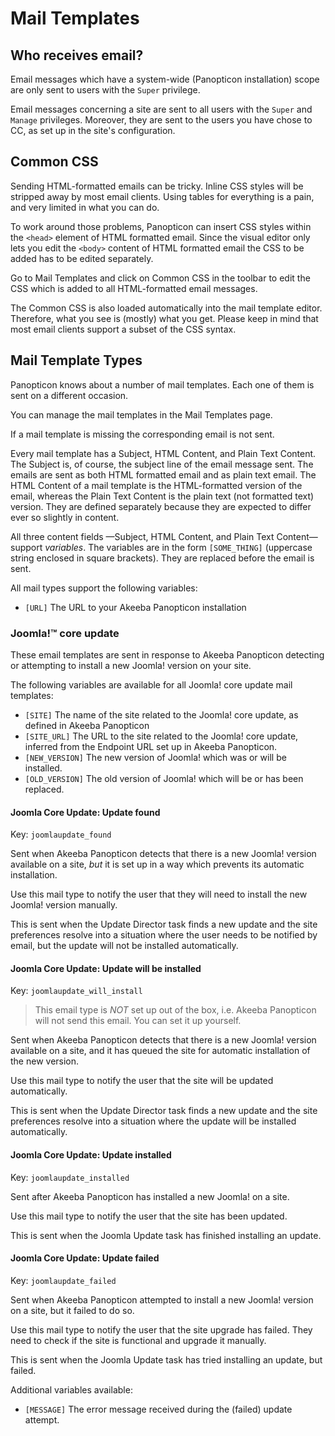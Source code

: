 # Mail Templates

## Who receives email?

Email messages which have a system-wide (Panopticon installation) scope are only sent to users with the `Super` privilege.

Email messages concerning a site are sent to all users with the `Super` and `Manage` privileges. Moreover, they are sent to the users you have chose to CC, as set up in the site's configuration.

## Common CSS

Sending HTML-formatted emails can be tricky. Inline CSS styles will be stripped away by most email clients. Using tables for everything is a pain, and very limited in what you can do.

To work around those problems, Panopticon can insert CSS styles within the `<head>` element of HTML formatted email. Since the visual editor only lets you edit the `<body>` content of HTML formatted email the CSS to be added has to be edited separately.

Go to Mail Templates and click on Common CSS in the toolbar to edit the CSS which is added to all HTML-formatted email messages.

The Common CSS is also loaded automatically into the mail template editor. Therefore, what you see is (mostly) what you get. Please keep in mind that most email clients support a subset of the CSS syntax.

## Mail Template Types

Panopticon knows about a number of mail templates. Each one of them is sent on a different occasion.

You can manage the mail templates in the Mail Templates page.

If a mail template is missing the corresponding email is not sent.

Every mail template has a Subject, HTML Content, and Plain Text Content. The Subject is, of course, the subject line of the email message sent. The emails are sent as both HTML formatted email and as plain text email. The HTML Content of a mail template is the HTML-formatted version of the email, whereas the Plain Text Content is the plain text (not formatted text) version. They are defined separately because they are expected to differ ever so slightly in content.

All three content fields —Subject, HTML Content, and Plain Text Content— support _variables_. The variables are in the form `[SOME_THING]` (uppercase string enclosed in square brackets). They are replaced before the email is sent.

All mail types support the following variables:

* `[URL]` The URL to your Akeeba Panopticon installation

### Joomla!™ core update

These email templates are sent in response to Akeeba Panopticon detecting or attempting to install a new Joomla! version on your site.

The following variables are available for all Joomla! core update mail templates:

* `[SITE]` The name of the site related to the Joomla! core update, as defined in Akeeba Panopticon
* `[SITE_URL]` The URL to the site related to the Joomla! core update, inferred from the Endpoint URL set up in Akeeba Panopticon.
* `[NEW_VERSION]` The new version of Joomla! which was or will be installed.
* `[OLD_VERSION]` The old version of Joomla! which will be or has been replaced.

#### Joomla Core Update: Update found

Key: `joomlaupdate_found`

Sent when Akeeba Panopticon detects that there is a new Joomla! version available on a site, _but_ it is set up in a way which prevents its automatic installation.

Use this mail type to notify the user that they will need to install the new Joomla! version manually.

This is sent when the Update Director task finds a new update and the site preferences resolve into a situation where the user needs to be notified by email, but the update will not be installed automatically.

#### Joomla Core Update: Update will be installed

Key: `joomlaupdate_will_install`

> This email type is _NOT_ set up out of the box, i.e. Akeeba Panopticon will not send this email. You can set it up yourself.

Sent when Akeeba Panopticon detects that there is a new Joomla! version available on a site, and it has queued the site for automatic installation of the new version.

Use this mail type to notify the user that the site will be updated automatically.

This is sent when the Update Director task finds a new update and the site preferences resolve into a situation where the update will be installed automatically.

#### Joomla Core Update: Update installed

Key: `joomlaupdate_installed`

Sent after Akeeba Panopticon has installed a new Joomla! on a site.

Use this mail type to notify the user that the site has been updated.

This is sent when the Joomla Update task has finished installing an update.

#### Joomla Core Update: Update failed

Key: `joomlaupdate_failed`

Sent when Akeeba Panopticon attempted to install a new Joomla! version on a site, but it failed to do so.

Use this mail type to notify the user that the site upgrade has failed. They need to check if the site is functional and upgrade it manually.

This is sent when the Joomla Update task has tried installing an update, but failed.

Additional variables available:

* `[MESSAGE]` The error message received during the (failed) update attempt.